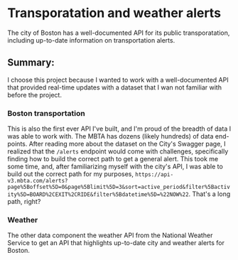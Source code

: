 # Transporatation and weather alerts
The city of Boston has a well-documented API for its public transporatation, including up-to-date information on transportation alerts. 

## Summary: 
I choose this project because I wanted to work with a well-documented API that provided real-time updates with a dataset that I wan not familiar with before the project. 

### Boston transportation
This is also the first ever API I've built, and I'm proud of the breadth of data I was able to work with. The MBTA has dozens (likely hundreds) of data end-points. After reading more about the dataset on the City's Swagger page, I realized that the `/alerts` endpoint would come with challenges, specifically finding how to build the correct path to get a general alert. This took me some time, and, after familiarizing myself with the city's API, I was able to build out the correct path for my purposes, `https://api-v3.mbta.com/alerts?page%5Boffset%5D=0&page%5Blimit%5D=3&sort=active_period&filter%5Bactivity%5D=BOARD%2CEXIT%2CRIDE&filter%5Bdatetime%5D=%22NOW%22`. That's a long path, right? 

### Weather
The other data component the weather API from the National Weather Service to get an API that highlights up-to-date city and weather alerts for Boston. 
